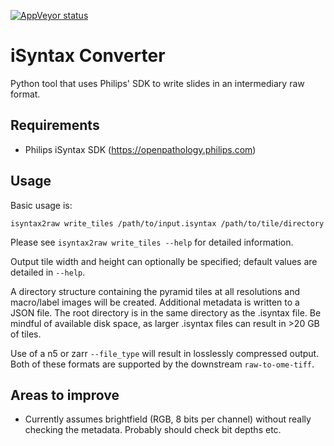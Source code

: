 [![AppVeyor status](https://ci.appveyor.com/api/projects/status/github/isyntax2raw)](https://ci.appveyor.com/project/gs-jenkins/isyntax2raw)

# iSyntax Converter

Python tool that uses Philips' SDK to write slides in an intermediary raw format.

## Requirements

* Philips iSyntax SDK (https://openpathology.philips.com)

## Usage

Basic usage is:

    isyntax2raw write_tiles /path/to/input.isyntax /path/to/tile/directory

Please see `isyntax2raw write_tiles --help` for detailed information.

Output tile width and height can optionally be specified; default values are
detailed in `--help`.

A directory structure containing the pyramid tiles at all resolutions and
macro/label images will be created.  Additional metadata is written to a
JSON file.  The root directory is in the same directory as the .isyntax file.
Be mindful of available disk space, as larger .isyntax files can result
in >20 GB of tiles.

Use of a n5 or zarr `--file_type` will result in losslessly compressed output.
Both of these formats are supported by the downstream `raw-to-ome-tiff`.

## Areas to improve

* Currently assumes brightfield (RGB, 8 bits per channel) without really
  checking the metadata.  Probably should check bit depths etc.
